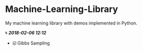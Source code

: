 # Machine-Learning-Library
My machine learning library with demos implemented in Python.



🌀 ***2018-02-06 12:12***

* ☑️ Gibbs Sampling



